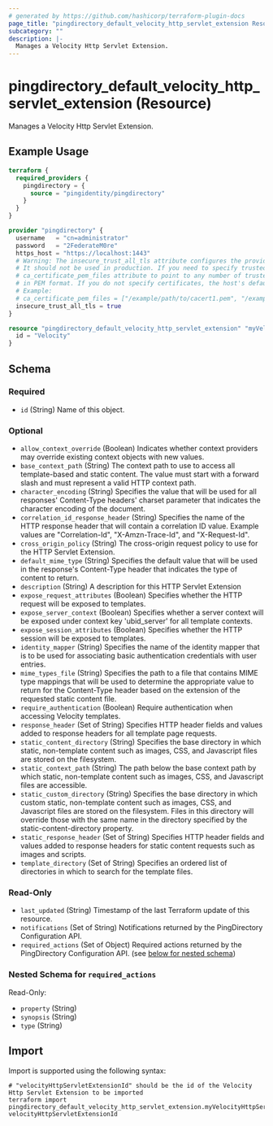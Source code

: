 ```yaml
---
# generated by https://github.com/hashicorp/terraform-plugin-docs
page_title: "pingdirectory_default_velocity_http_servlet_extension Resource - terraform-provider-pingdirectory"
subcategory: ""
description: |-
  Manages a Velocity Http Servlet Extension.
---
```


# pingdirectory_default_velocity_http_servlet_extension (Resource)

Manages a Velocity Http Servlet Extension.

## Example Usage

```terraform
terraform {
  required_providers {
    pingdirectory = {
      source = "pingidentity/pingdirectory"
    }
  }
}

provider "pingdirectory" {
  username   = "cn=administrator"
  password   = "2FederateM0re"
  https_host = "https://localhost:1443"
  # Warning: The insecure_trust_all_tls attribute configures the provider to trust any certificate presented by the PingDirectory server.
  # It should not be used in production. If you need to specify trusted CA certificates, use the
  # ca_certificate_pem_files attribute to point to any number of trusted CA certificate files
  # in PEM format. If you do not specify certificates, the host's default root CA set will be used.
  # Example:
  # ca_certificate_pem_files = ["/example/path/to/cacert1.pem", "/example/path/to/cacert2.pem"]
  insecure_trust_all_tls = true
}

resource "pingdirectory_default_velocity_http_servlet_extension" "myVelocityHttpServletExtension" {
  id = "Velocity"
}
```

<!-- schema generated by tfplugindocs -->
## Schema

### Required

- `id` (String) Name of this object.

### Optional

- `allow_context_override` (Boolean) Indicates whether context providers may override existing context objects with new values.
- `base_context_path` (String) The context path to use to access all template-based and static content. The value must start with a forward slash and must represent a valid HTTP context path.
- `character_encoding` (String) Specifies the value that will be used for all responses' Content-Type headers' charset parameter that indicates the character encoding of the document.
- `correlation_id_response_header` (String) Specifies the name of the HTTP response header that will contain a correlation ID value. Example values are "Correlation-Id", "X-Amzn-Trace-Id", and "X-Request-Id".
- `cross_origin_policy` (String) The cross-origin request policy to use for the HTTP Servlet Extension.
- `default_mime_type` (String) Specifies the default value that will be used in the response's Content-Type header that indicates the type of content to return.
- `description` (String) A description for this HTTP Servlet Extension
- `expose_request_attributes` (Boolean) Specifies whether the HTTP request will be exposed to templates.
- `expose_server_context` (Boolean) Specifies whether a server context will be exposed under context key 'ubid_server' for all template contexts.
- `expose_session_attributes` (Boolean) Specifies whether the HTTP session will be exposed to templates.
- `identity_mapper` (String) Specifies the name of the identity mapper that is to be used for associating basic authentication credentials with user entries.
- `mime_types_file` (String) Specifies the path to a file that contains MIME type mappings that will be used to determine the appropriate value to return for the Content-Type header based on the extension of the requested static content file.
- `require_authentication` (Boolean) Require authentication when accessing Velocity templates.
- `response_header` (Set of String) Specifies HTTP header fields and values added to response headers for all template page requests.
- `static_content_directory` (String) Specifies the base directory in which static, non-template content such as images, CSS, and Javascript files are stored on the filesystem.
- `static_context_path` (String) The path below the base context path by which static, non-template content such as images, CSS, and Javascript files are accessible.
- `static_custom_directory` (String) Specifies the base directory in which custom static, non-template content such as images, CSS, and Javascript files are stored on the filesystem. Files in this directory will override those with the same name in the directory specified by the static-content-directory property.
- `static_response_header` (Set of String) Specifies HTTP header fields and values added to response headers for static content requests such as images and scripts.
- `template_directory` (Set of String) Specifies an ordered list of directories in which to search for the template files.

### Read-Only

- `last_updated` (String) Timestamp of the last Terraform update of this resource.
- `notifications` (Set of String) Notifications returned by the PingDirectory Configuration API.
- `required_actions` (Set of Object) Required actions returned by the PingDirectory Configuration API. (see [below for nested schema](#nestedatt--required_actions))

<a id="nestedatt--required_actions"></a>
### Nested Schema for `required_actions`

Read-Only:

- `property` (String)
- `synopsis` (String)
- `type` (String)

## Import

Import is supported using the following syntax:

```shell
# "velocityHttpServletExtensionId" should be the id of the Velocity Http Servlet Extension to be imported
terraform import pingdirectory_default_velocity_http_servlet_extension.myVelocityHttpServletExtension velocityHttpServletExtensionId
```
